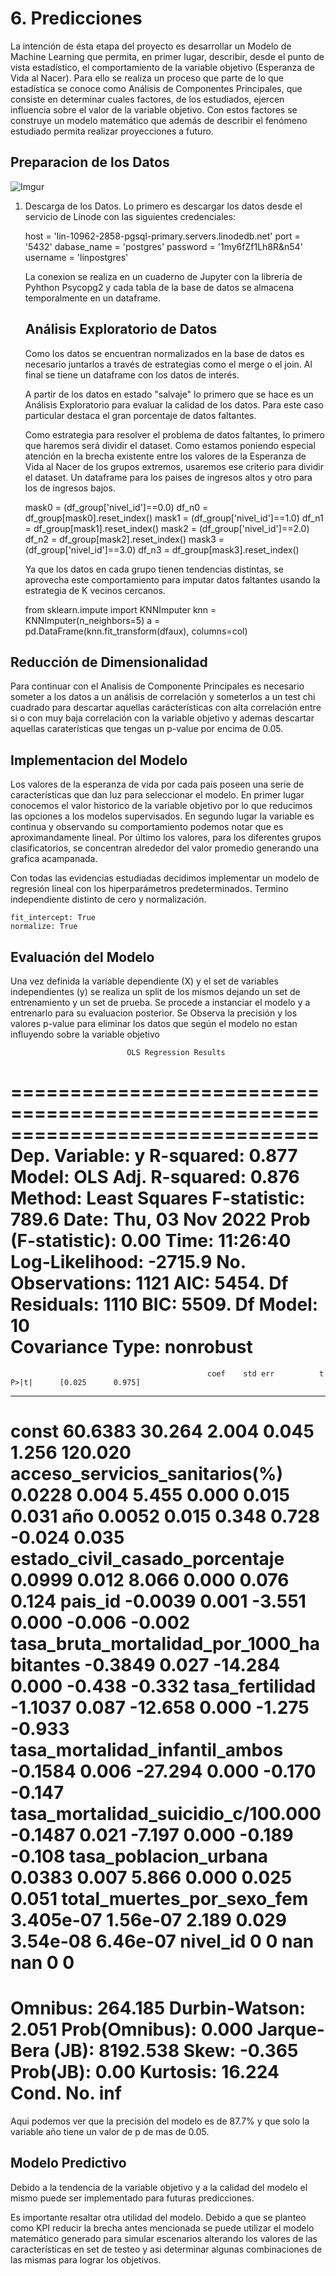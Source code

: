# 6. Predicciones
  La intención de ésta etapa del proyecto es desarrollar un Modelo de Machine Learning que permita, en primer lugar, describir, desde el punto de vista estadístico, el comportamiento de la variable objetivo (Esperanza de Vida al Nacer). Para ello se realiza un proceso que parte de lo que estadística se conoce como Análisis de Componentes Principales, que consiste en determinar cuales factores, de los estudiados, ejercen influencia sobre el valor de la variable objetivo. Con estos factores se construye un modelo matemático que además de describir el fenómeno estudiado permita realizar proyecciones a futuro.
  
## Preparacion de los Datos
![Imgur](https://i.imgur.com/y2DzIx3.png)
1. Descarga de los Datos. 
    Lo primero es descargar los datos desde el servicio de Linode con las siguientes credenciales:
    
      host = 'lin-10962-2858-pgsql-primary.servers.linodedb.net'
      port = '5432'
      dabase_name = 'postgres'
      password = '1my6fZf1Lh8R&n54'
      username = 'linpostgres'
    
    La conexion se realiza en un cuaderno de Jupyter con la librería de Pyhthon Psycopg2 y cada tabla de la base de datos se almacena temporalmente en un dataframe.
    
    ## Análisis Exploratorio de Datos
    
    Como los datos se encuentran normalizados en la base de datos es necesario juntarlos a través de estrategias como el merge o el join. Al final se tiene un dataframe con los datos de interés.
    
    A partir de los datos en estado "salvaje" lo primero que se hace es un Análisis Exploratorio para evaluar la calidad de los datos. Para este caso particular destaca el gran porcentaje de datos faltantes.
    
    Como estrategia para resolver el problema de datos faltantes, lo primero que haremos será dividir el dataset. Como estamos poniendo especial atención en la brecha existente entre los valores de la Esperanza de Vida al Nacer de los grupos extremos, usaremos ese criterio para dividir el dataset. Un dataframe para los paises de ingresos altos y otro para los de ingresos bajos.
   
      mask0 = (df_group['nivel_id']==0.0)
      df_n0 = df_group[mask0].reset_index()
      mask1 = (df_group['nivel_id']==1.0)
      df_n1 = df_group[mask1].reset_index()
      mask2 = (df_group['nivel_id']==2.0)
      df_n2 = df_group[mask2].reset_index()
      mask3 = (df_group['nivel_id']==3.0)
      df_n3 = df_group[mask3].reset_index()
      
    Ya que los datos en cada grupo tienen tendencias distintas, se aprovecha este comportamiento para imputar datos faltantes usando la estrategia de K vecinos cercanos.
    
      from sklearn.impute import KNNImputer
      knn = KNNImputer(n_neighbors=5)
      a = pd.DataFrame(knn.fit_transform(dfaux), columns=col)
      
## Reducción de Dimensionalidad
  
  Para continuar con el Analisis de Componente Principales es necesario someter a los datos a un análisis de correlación y someterlos a un test chi cuadrado para descartar aquellas carácterísticas con alta correlación entre si o con muy baja correlación con la variable objetivo y ademas descartar aquellas caraterísticas que tengas un p-value por encima de 0.05.
  
## Implementacion del Modelo
  
  Los valores de la esperanza de vida por cada país poseen una serie de características que dan luz para seleccionar el modelo. En primer lugar conocemos el valor historico de la variable objetivo por lo que reducimos las opciones a los modelos supervisados. En segundo lugar la variable es continua y observando su comportamiento podemos notar que es aproximandamente lineal. Por último los valores, para los diferentes grupos clasificatorios, se concentran alrededor del valor promedio generando una grafica acampanada.
  
  Con todas las evidencias estudiadas decidimos implementar un modelo de regresión lineal con los hiperparámetros predeterminados. Termino independiente distinto de cero y normalización.
  
    fit_intercept: True
    normalize: True

## Evaluación del Modelo

  Una vez definida la variable dependiente (X) y el set de variables independientes (y) se realiza un split de los mismos dejando un set de entrenamiento y un set de prueba. Se procede a instanciar el modelo y a entrenarlo para su evaluacion posterior. Se Observa la precisión y los valores p-value para eliminar los datos que según el modelo no estan influyendo sobre la variable objetivo
  
                              OLS Regression Results                            
==============================================================================
Dep. Variable:                      y   R-squared:                       0.877
Model:                            OLS   Adj. R-squared:                  0.876
Method:                 Least Squares   F-statistic:                     789.6
Date:                Thu, 03 Nov 2022   Prob (F-statistic):               0.00
Time:                        11:26:40   Log-Likelihood:                -2715.9
No. Observations:                1121   AIC:                             5454.
Df Residuals:                    1110   BIC:                             5509.
Df Model:                          10                                         
Covariance Type:            nonrobust                                         
=============================================================================================================
                                                coef    std err          t      P>|t|      [0.025      0.975]
-------------------------------------------------------------------------------------------------------------
const                                        60.6383     30.264      2.004      0.045       1.256     120.020
acceso_servicios_sanitarios(%)                0.0228      0.004      5.455      0.000       0.015       0.031
año                                           0.0052      0.015      0.348      0.728      -0.024       0.035
estado_civil_casado_porcentaje                0.0999      0.012      8.066      0.000       0.076       0.124
pais_id                                      -0.0039      0.001     -3.551      0.000      -0.006      -0.002
tasa_bruta_mortalidad_por_1000_habitantes    -0.3849      0.027    -14.284      0.000      -0.438      -0.332
tasa_fertilidad                              -1.1037      0.087    -12.658      0.000      -1.275      -0.933
tasa_mortalidad_infantil_ambos               -0.1584      0.006    -27.294      0.000      -0.170      -0.147
tasa_mortalidad_suicidio_c/100.000           -0.1487      0.021     -7.197      0.000      -0.189      -0.108
tasa_poblacion_urbana                         0.0383      0.007      5.866      0.000       0.025       0.051
total_muertes_por_sexo_fem                 3.405e-07   1.56e-07      2.189      0.029    3.54e-08    6.46e-07
nivel_id                                           0          0        nan        nan           0           0
==============================================================================
Omnibus:                      264.185   Durbin-Watson:                   2.051
Prob(Omnibus):                  0.000   Jarque-Bera (JB):             8192.538
Skew:                          -0.365   Prob(JB):                         0.00
Kurtosis:                      16.224   Cond. No.                          inf
==============================================================================

Aqui podemos ver que la precisión del modelo es de 87.7% y que solo la variable año tiene un valor de p de mas de 0.05. 

## Modelo Predictivo

  Debido a la tendencia de la variable objetivo y a la calidad del modelo el mismo puede ser implementado para futuras predicciones.
 
  Es importante resaltar otra utilidad del modelo. Debido a que se planteo como KPI reducir la brecha antes mencionada se puede utilizar el modelo matemático generado para simular escenarios alterando los valores de las características en set de testeo y asi determinar algunas combinaciones de las mismas para lograr los objetivos.
